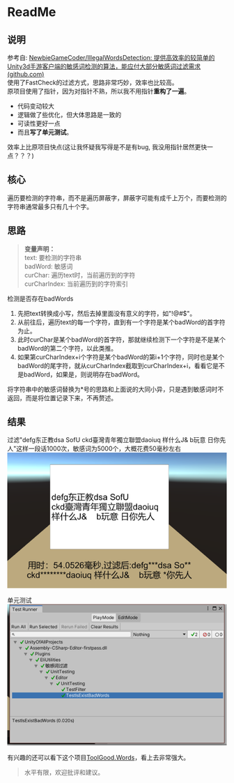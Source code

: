 # ReadMe

## 说明

参考自: [NewbieGameCoder/IllegalWordsDetection: 提供高效率的较简单的Unity3d手游客户端的敏感词检测的算法，能应付大部分敏感词过滤需求 (github.com)](https://github.com/NewbieGameCoder/IllegalWordsDetection)  
使用了FastCheck的过滤方式，思路非常巧妙，效率也比较高。  
原项目使用了指针，因为对指针不熟，所以我不用指针**重构了一遍**。
* 代码变动较大
* 逻辑做了些优化，但大体思路是一致的
* 可读性更好一点
* 而且**写了单元测试**。 

效率上比原项目快点(这让我怀疑我写得是不是有bug, 我没用指针居然更快一点？？？)

## 核心

遍历要检测的字符串，而不是遍历屏蔽字，屏蔽字可能有成千上万个，而要检测的字符串通常最多只有几十个字。

## 思路

> **变量声明：**  
> text: 要检测的字符串  
> badWord: 敏感词  
> curChar: 遍历text时，当前遍历到的字符  
> curCharIndex: 当前遍历到的字符索引  

检测是否存在badWords
1. 先把text转换成小写，然后去掉里面没有意义的字符，如"!@#$"。
2. 从前往后，遍历text的每一个字符，直到有一个字符是某个badWord的首字符为止。
3. 此时curChar是某个badWord的首字符，那就继续检测下一个字符是不是某个badWord的第二个字符，以此类推。
4. 如果第curCharIndex+i个字符是某个badWord的第i+1个字符，同时也是某个badWord的尾字符，就从curCharIndex截取到curCharIndex+i，看看它是不是badWord，如果是，则说明存在badWord。

将字符串中的敏感词替换为*号的思路和上面说的大同小异，只是遇到敏感词时不返回，而是将位置记录下来，不再赘述。

## 结果

过滤"defg东正教dsa SofU  ckd臺灣青年獨立聯盟daoiuq 样什么J&    b玩意 日你先人"这样一段话1000次，敏感词为5000个，大概花费50毫秒左右  
![过滤结果](./.img/2021-04-08-17-14-49.png)

单元测试  
![单元测试](./.img/2021-04-08-17-37-05.png)

有兴趣的还可以看下这个项目[ToolGood.Words](https://github.com/toolgood/ToolGood.Words)，看上去非常强大。

> 水平有限，欢迎批评和建议。